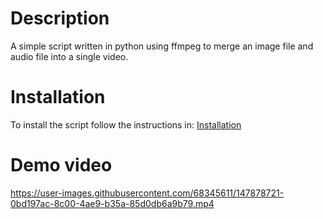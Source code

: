 # Description
A simple script written in python using ffmpeg to merge an image file and audio file into a single video.


# Installation

To install the script follow the instructions in: [Installation](https://github.com/JustCoww/ImageToVideo/blob/main/Installation.md)


# Demo video

https://user-images.githubusercontent.com/68345611/147878721-0bd197ac-8c00-4ae9-b35a-85d0db6a9b79.mp4

